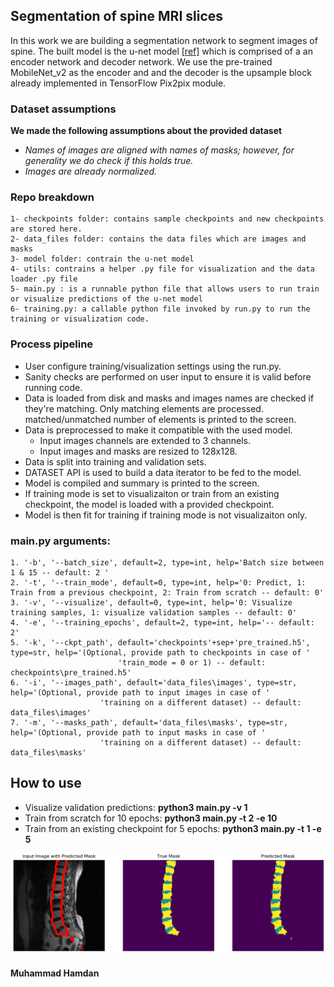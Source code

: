 Segmentation of spine MRI slices
------------------------------------
In this work we are building a segmentation network to segment
images of spine. The built model is the u-net model [[ref]](https://lmb.informatik.uni-freiburg.de/people/ronneber/u-net/)
which is comprised of a an encoder network and decoder network. We use the pre-trained
MobileNet_v2 as the encoder and and the decoder is the upsample block 
already implemented in TensorFlow Pix2pix module.

### Dataset assumptions 
**We made the following assumptions about the provided dataset**
* *Names of images are aligned with names of masks; however, for generality we do check if this holds true.*
* *Images are already normalized.*

### Repo breakdown
    1- checkpoints folder: contains sample checkpoints and new checkpoints are stored here. 
    2- data_files folder: contains the data files which are images and masks 
    3- model folder: contrain the u-net model
    4- utils: contrains a helper .py file for visualization and the data loader .py file
    5- main.py : is a runnable python file that allows users to run train or visualize predictions of the u-net model 
    6- training.py: a callable python file invoked by run.py to run the training or visualization code.

### Process pipeline
- User configure training/visualization settings using the run.py.
- Sanity checks are performed on user input to ensure it is valid before running code.
- Data is loaded from disk and masks and images names are checked if they're matching. Only matching elements are processed.
matched/unmatched number of elements is printed to the screen.
- Data is preprocessed to make it compatible with the used model.
    - Input images channels are extended to 3 channels.
    - Input images and masks are resized to 128x128.
- Data is split into training and validation sets.
- DATASET API is used to build a data iterator to be fed to the model.
- Model is compiled and summary is printed to the screen.
- If training mode is set to visualizaiton or train from an existing checkpoint, the model is loaded with
a provided checkpoint.
- Model is then fit for training if training mode is not visualizaiton only.

### main.py arguments:
    1. '-b', '--batch_size', default=2, type=int, help='Batch size between 1 & 15 -- default: 2 '
    2. '-t', '--train_mode', default=0, type=int, help='0: Predict, 1: Train from a previous checkpoint, 2: Train from scratch -- default: 0'
    3. '-v', '--visualize', default=0, type=int, help='0: Visualize training samples, 1: visualize validation samples -- default: 0'
    4. '-e', '--training_epochs', default=2, type=int, help='-- default: 2'
    5. '-k', '--ckpt_path', default='checkpoints'+sep+'pre_trained.h5', type=str, help='(Optional, provide path to checkpoints in case of '
                            'train_mode = 0 or 1) -- default: checkpoints\pre_trained.h5'
    6. '-i', '--images_path', default='data_files\images', type=str, help='(Optional, provide path to input images in case of '
                        'training on a different dataset) -- default: data_files\images'
    7. '-m', '--masks_path', default='data_files\masks', type=str, help='(Optional, provide path to input masks in case of '
                        'training on a different dataset) -- default: data_files\masks'
                            
                            
                            
## How to use
* Visualize validation predictions: **python3 main.py -v 1**
* Train from scratch for 10 epochs: **python3 main.py -t 2 -e 10**
* Train from an existing checkpoint for 5 epochs: **python3 main.py -t 1 -e 5**
       
![Sample Prediction](sample_prediction.png)    
                       
#### Muhammad Hamdan
